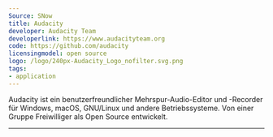 ```yaml
---
Source: SNow
title: Audacity
developer: Audacity Team
developerlink: https://www.audacityteam.org
code: https://github.com/audacity
licensingmodel: open source
logo: /logo/240px-Audacity_Logo_nofilter.svg.png
tags:
- application
---
```

Audacity ist ein benutzerfreundlicher Mehrspur-Audio-Editor und -Recorder für Windows, macOS, GNU/Linux und andere Betriebssysteme.
Von einer Gruppe Freiwilliger als Open Source entwickelt.


---
